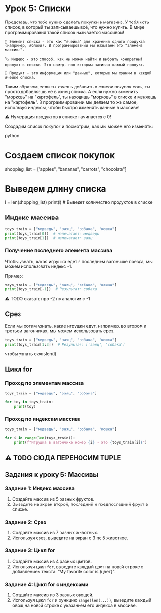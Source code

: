 # Урок 5: Списки 
  
Представь, что тебе нужно сделать покупки в магазине. У тебя есть список, в который ты записываешь всё, что нужно купить. В мире программирования такой список называется массивом!

    📝 Элемент списка - это как "ячейка" для хранения одного продукта (например, яблоки). В программировании мы называем это "элемент массива".

    🏷️ Индекс - это способ, как мы можем найти и выбрать конкретный продукт в списке. Это номер, под которым записан каждый продукт.

    🍏 Продукт - это информация или "данные", которые мы храним в каждой ячейке списка.

Таким образом, если ты хочешь добавить в список покупок соль, ты просто добавляешь её в конец списка. А если нужно заменить "морковь" на "картофель", ты находишь "морковь" в списке и меняешь на "картофель". В программировании мы делаем то же самое, используя индексы, чтобы быстро изменять данные в массиве!

⚠️ Нумерация продуктов в списке начинается с 0!

Создадим список покупок и посмотрим, как мы можем его изменять:

python

# Создаем список покупок
shopping_list = ["apples", "bananas", "carrots", "chocolate"]
# Выведем длину списка
l = len(shopping_list)
print(l)  # Выведет количество продуктов в списке

## Индекс массива

```python
toys_train = ["медведь", "заяц", "собака", "кошка"]
print(toys_train[0])  # напечатает: медведь
print(toys_train[1])  # напечатает: заяц
```

### Получение последнего элемента массива

Чтобы узнать, какая игрушка едет в последнем вагончике поезда, мы можем использовать индекс -1.

Пример:
```python
toys_train = ["медведь", "заяц", "собака", "кошка"]
print(toys_train[-1])  # Результат: собака
```
:warning: TODO сказать про -2 по аналогии с -1

## Срез
Если мы хотим узнать, какие игрушки едут, например, во втором и третьем вагончиках, мы можем использовать срез.

```python
toys_train = ["медведь", "заяц", "собака", "кошка"]
print(toys_train[1:3])  # Результат: ['заяц', 'собака']
```
 чтобы узнать скольlen(l)

## Цикл for

### Проход по элементам массива

```python
toys_train = ["медведь", "заяц", "собака"]

for toy in toys_train:
    print(toy)
```

### Проход по индексам массива

```python
toys_train = ["медведь", "заяц", "собака", "кошка"]

for i in range(len(toys_train)):
    print(f"Игрушка в вагончике номер {i} - это {toys_train[i]}")

```

:warning: TODO СЮДА ПЕРЕНОСИМ TUPLE
---

## Задания к уроку 5: Массивы

### Задание 1: Индекс массива

1. Создайте массив из 5 разных фруктов.
2. Выведите на экран второй, последний и предпоследний фрукт в списке.

### Задание 2: Срез

1. Создайте массив из 7 разных животных.
2. Используя срез, выведите на экран с 3 по 5 животное.

### Задание 3: Цикл for

1. Создайте массив из 4 разных цветов.
2. Используя цикл `for`, выведите каждый цвет на новой строке с добавлением текста: "My favorite color is {цвет}".

### Задание 4: Цикл for с индексами

1. Создайте массив из 3 разных овощей.
2. Используя цикл `for` и функцию `range(len(...))`, выведите каждый овощ на новой строке с указанием его индекса в массиве.
